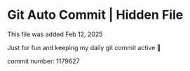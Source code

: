 # Git Auto Commit | Hidden File

This file was added Feb 12, 2025

Just for fun and keeping my daily git commit active 🤪

commit number: 1179627
